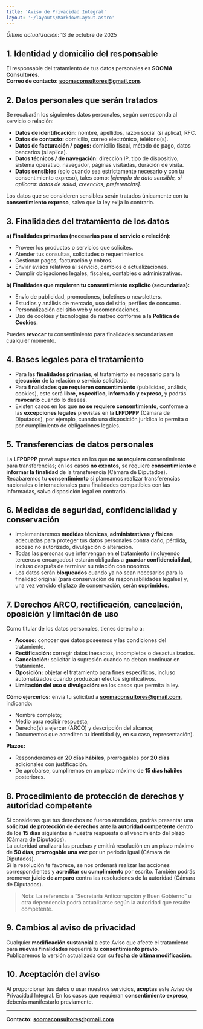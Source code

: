 ```yaml
---
title: 'Aviso de Privacidad Integral'
layout: '~/layouts/MarkdownLayout.astro'
---
```


_Última actualización_: 13 de octubre de 2025

## 1. Identidad y domicilio del responsable
El responsable del tratamiento de tus datos personales es **SOOMA Consultores**.  
**Correo de contacto:** **soomaconsultores@gmail.com**.

## 2. Datos personales que serán tratados
Se recabarán los siguientes datos personales, según corresponda al servicio o relación:

- **Datos de identificación:** nombre, apellidos, razón social (si aplica), RFC.  
- **Datos de contacto:** domicilio, correo electrónico, teléfono(s).  
- **Datos de facturación / pagos:** domicilio fiscal, método de pago, datos bancarios (si aplica).  
- **Datos técnicos / de navegación:** dirección IP, tipo de dispositivo, sistema operativo, navegador, páginas visitadas, duración de visita.  
- **Datos sensibles** (solo cuando sea estrictamente necesario y con tu consentimiento expreso), tales como: _[ejemplo de dato sensible, si aplicara: datos de salud, creencias, preferencias]_.

Los datos que se consideren sensibles serán tratados únicamente con tu **consentimiento expreso**, salvo que la ley exija lo contrario.

## 3. Finalidades del tratamiento de los datos
**a) Finalidades primarias (necesarias para el servicio o relación):**
- Proveer los productos o servicios que solicites.  
- Atender tus consultas, solicitudes o requerimientos.  
- Gestionar pagos, facturación y cobros.  
- Enviar avisos relativos al servicio, cambios o actualizaciones.  
- Cumplir obligaciones legales, fiscales, contables o administrativas.

**b) Finalidades que requieren tu consentimiento explícito (secundarias):**
- Envío de publicidad, promociones, boletines o newsletters.  
- Estudios y análisis de mercado, uso del sitio, perfiles de consumo.  
- Personalización del sitio web y recomendaciones.  
- Uso de cookies y tecnologías de rastreo conforme a la **Política de Cookies**.

Puedes **revocar** tu consentimiento para finalidades secundarias en cualquier momento.

## 4. Bases legales para el tratamiento
- Para las **finalidades primarias**, el tratamiento es necesario para la **ejecución** de la relación o servicio solicitado.  
- Para **finalidades que requieren consentimiento** (publicidad, análisis, cookies), este será **libre, específico, informado y expreso**, y podrás **revocarlo** cuando lo desees.  
- Existen casos en los que **no se requiere consentimiento**, conforme a las **excepciones legales** previstas en la **LFPDPPP** (Cámara de Diputados), por ejemplo, cuando una disposición jurídica lo permita o por cumplimiento de obligaciones legales.

## 5. Transferencias de datos personales
La **LFPDPPP** prevé supuestos en los que **no se requiere** consentimiento para transferencias; en los casos **no exentos**, se requiere **consentimiento** e **informar la finalidad** de la transferencia (Cámara de Diputados).  
Recabaremos tu **consentimiento** si planeamos realizar transferencias nacionales o internacionales para finalidades compatibles con las informadas, salvo disposición legal en contrario.

## 6. Medidas de seguridad, confidencialidad y conservación
- Implementaremos **medidas técnicas, administrativas y físicas** adecuadas para proteger tus datos personales contra daño, pérdida, acceso no autorizado, divulgación o alteración.  
- Todas las personas que intervengan en el tratamiento (incluyendo terceros o encargados) estarán obligadas a **guardar confidencialidad**, incluso después de terminar su relación con nosotros.  
- Los datos serán **bloqueados** cuando ya no sean necesarios para la finalidad original (para conservación de responsabilidades legales) y, una vez vencido el plazo de conservación, serán **suprimidos**.

## 7. Derechos ARCO, rectificación, cancelación, oposición y limitación de uso
Como titular de los datos personales, tienes derecho a:
- **Acceso:** conocer qué datos poseemos y las condiciones del tratamiento.  
- **Rectificación:** corregir datos inexactos, incompletos o desactualizados.  
- **Cancelación:** solicitar la supresión cuando no deban continuar en tratamiento.  
- **Oposición:** objetar el tratamiento para fines específicos, incluso automatizados cuando produzcan efectos significativos.  
- **Limitación del uso o divulgación:** en los casos que permita la ley.

**Cómo ejercerlos:** envía tu solicitud a **soomaconsultores@gmail.com**, indicando:
- Nombre completo;  
- Medio para recibir respuesta;  
- Derecho(s) a ejercer (ARCO) y descripción del alcance;  
- Documentos que acrediten tu identidad (y, en su caso, representación).

**Plazos:**  
- Responderemos en **20 días hábiles**, prorrogables por **20 días** adicionales con justificación.  
- De aprobarse, cumpliremos en un plazo máximo de **15 días hábiles** posteriores.

## 8. Procedimiento de protección de derechos y autoridad competente
Si consideras que tus derechos no fueron atendidos, podrás presentar una **solicitud de protección de derechos** ante la **autoridad competente** dentro de los **15 días** siguientes a nuestra respuesta o al vencimiento del plazo (Cámara de Diputados).  
La autoridad analizará las pruebas y emitirá resolución en un plazo máximo de **50 días**, **prorrogable una vez** por un periodo igual (Cámara de Diputados).  
Si la resolución te favorece, se nos ordenará realizar las acciones correspondientes y **acreditar su cumplimiento** por escrito. También podrás promover **juicio de amparo** contra las resoluciones de la autoridad (Cámara de Diputados).

> Nota: La referencia a “Secretaría Anticorrupción y Buen Gobierno” u otra dependencia podrá actualizarse según la autoridad que resulte competente.

## 9. Cambios al aviso de privacidad
Cualquier **modificación sustancial** a este Aviso que afecte el tratamiento para **nuevas finalidades** requerirá tu **consentimiento previo**.  
Publicaremos la versión actualizada con su **fecha de última modificación**.

## 10. Aceptación del aviso
Al proporcionar tus datos o usar nuestros servicios, **aceptas** este Aviso de Privacidad Integral. En los casos que requieran **consentimiento expreso**, deberás manifestarlo previamente.

---
**Contacto:** **soomaconsultores@gmail.com**
